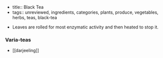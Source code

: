 - title:: Black Tea
- tags:: unreviewed, ingredients, categories, plants, produce, vegetables, herbs, teas, black-tea

* Leaves are rolled for most enzymatic activity and then heated to stop it.

### Varia-teas
* [[darjeeling]]